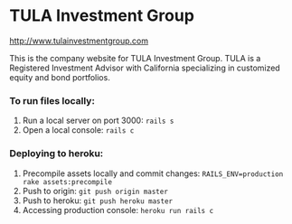 # TULA Investment Group
http://www.tulainvestmentgroup.com

This is the company website for TULA Investment Group. TULA is a Registered Investment Advisor with California specializing in customized equity and bond portfolios.

### To run files locally:
1. Run a local server on port 3000: `rails s`
1. Open a local console: `rails c`

### Deploying to heroku:
1. Precompile assets locally and commit changes: `RAILS_ENV=production rake assets:precompile`
1. Push to origin: `git push origin master`
1. Push to heroku: `git push heroku master`
1. Accessing production console: `heroku run rails c`
